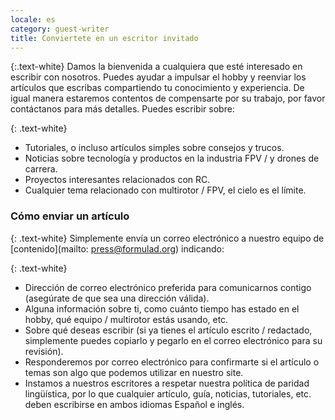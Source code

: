 ```yaml
---
locale: es
category: guest-writer
title: Conviertete en un escritor invitado
---
```


{:.text-white}
Damos la bienvenida a cualquiera que esté interesado en escribir
con nosotros.
Puedes ayudar a impulsar el hobby y
reenviar los artículos que escribas compartiendo tu conocimiento y experiencia.
De igual manera estaremos contentos de compensarte por su trabajo,
por favor contáctanos para más detalles.
Puedes escribir sobre:

{: .text-white}
* Tutoriales, o incluso artículos simples sobre consejos y trucos.
* Noticias sobre tecnología y productos en la industria FPV / y drones de carrera.
* Proyectos interesantes relacionados con RC.
* Cualquier tema relacionado con multirotor / FPV, el cielo es el límite.

### Cómo enviar un artículo

{: .text-white}
Simplemente envía un correo electrónico a nuestro equipo de [contenido](mailto: press@formulad.org) indicando:

{: .text-white}
* Dirección de correo electrónico preferida para comunicarnos contigo (asegúrate de que sea una dirección válida).
* Alguna información sobre ti, como cuánto tiempo has estado en el hobby, qué equipo / multirotor estás usando, etc.
* Sobre qué deseas escribir (si ya tienes el artículo escrito / redactado, simplemente puedes copiarlo y pegarlo
en el correo electrónico para su revisión).
* Responderemos por correo electrónico para confirmarte si el artículo
o temas son algo que podemos utilizar en nuestro site.
* Instamos a nuestros escritores a respetar nuestra política de paridad lingüística,
por lo que cualquier artículo, guía, noticias, tutoriales, etc. deben escribirse en ambos idiomas
Español e inglés.




